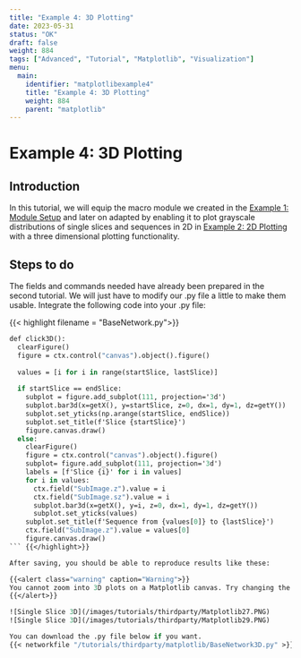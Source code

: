 ```yaml
---
title: "Example 4: 3D Plotting"
date: 2023-05-31
status: "OK"
draft: false
weight: 884
tags: ["Advanced", "Tutorial", "Matplotlib", "Visualization"]
menu: 
  main:
    identifier: "matplotlibexample4"
    title: "Example 4: 3D Plotting"
    weight: 884
    parent: "matplotlib"
---
```

# Example 4: 3D Plotting

## Introduction 

In this tutorial, we will equip the macro module we created in the [Example 1: Module Setup](/tutorials/thirdparty/matplotlib/modulesetup) and later on adapted by enabling it to plot grayscale distributions of single slices and sequences in 2D in [Example 2: 2D Plotting](/tutorials/thirdparty/matplotlib/2dplotting) with a three dimensional plotting functionality. 

## Steps to do 

The fields and commands needed have already been prepared in the second tutorial. We will just have to modify our .py file a little to make them usable. Integrate the following code into your .py file:

{{< highlight filename = "BaseNetwork.py">}}
```Stan
def click3D():
  clearFigure()
  figure = ctx.control("canvas").object().figure()
  
  values = [i for i in range(startSlice, lastSlice)]
  
  if startSlice == endSlice:
    subplot = figure.add_subplot(111, projection='3d')
    subplot.bar3d(x=getX(), y=startSlice, z=0, dx=1, dy=1, dz=getY())
    subplot.set_yticks(np.arange(startSlice, endSlice))
    subplot.set_title(f'Slice {startSlice}')
    figure.canvas.draw()
  else:
    clearFigure()
    figure = ctx.control("canvas").object().figure()
    subplot= figure.add_subplot(111, projection='3d')
    labels = [f'Slice {i}' for i in values]
    for i in values:
      ctx.field("SubImage.z").value = i
      ctx.field("SubImage.sz").value = i
      subplot.bar3d(x=getX(), y=i, z=0, dx=1, dy=1, dz=getY())
      subplot.set_yticks(values)
    subplot.set_title(f'Sequence from {values[0]} to {lastSlice}')
    ctx.field("SubImage.z").value = values[0]
    figure.canvas.draw()
``` {{</highlight>}}

After saving, you should be able to reproduce results like these:

{{<alert class="warning" caption="Warning">}}
You cannot zoom into 3D plots on a Matplotlib canvas. Try changing the viewing angle instead.
{{</alert>}}

![Single Slice 3D](/images/tutorials/thirdparty/Matplotlib27.PNG)
![Single Slice 3D](/images/tutorials/thirdparty/Matplotlib29.PNG)

You can download the .py file below if you want.
{{< networkfile "/tutorials/thirdparty/matplotlib/BaseNetwork3D.py" >}}
